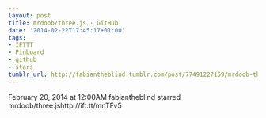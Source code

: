 ```yaml
---
layout: post
title: mrdoob/three.js · GitHub
date: '2014-02-22T17:45:17+01:00'
tags:
- IFTTT
- Pinboard
- github
- stars
tumblr_url: http://fabiantheblind.tumblr.com/post/77491227159/mrdoob-three-js-github
---
```

February 20, 2014 at 12:00AM
fabiantheblind starred mrdoob/three.jshttp://ift.tt/mnTFv5

